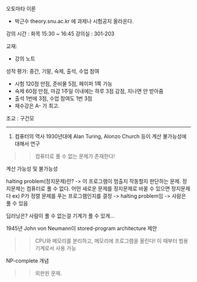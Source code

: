 오토마타 이론
- 박근수
theory.snu.ac.kr 에 과제나 시험공지 올라온다.

강의 시간 : 화목 15:30 ~ 16:45
강의실 : 301-203

교재:
- 강의 노트

성적 평가: 중간, 기말, 숙제, 출석, 수업 참여

- 시험 120점 만점, 준비물 5점, 페이퍼 1쪽 가능
- 숙제 60점 만점, 마감 1주일 이내에는 하루 3점 감점, 지나면 안 받아줌
- 출석 1번에 3점, 수업 참여도 1번 3점
- 재수강은 A- 가 최고.

조교 : 구건모

------------

1. 컴퓨터의 역사
1930년대에 Alan Turing, Alonzo Church 등이 계산 불가능성에 대해서 연구
>> 컴퓨터로 풀 수 없는 문제가 존재한다!

계산 가능성 및 불가능성

halting problem(정지문제)란? -> 이 프로그램이 멈출지 작동할지 판단하는 문제.
정지문제는 컴퓨터로 풀 수 없다.
어떤 새로운 문제를 정지문제로 바꿀 수 있으면 정지문제다
ex) P가 정렬 문제를 푸는 프로그램인지를 결정 -> halting problem임
                                        -> 사람은 풀 수 있음

딥러닝은? 사람이 풀 수 없는걸 기계가 풀 수 있게...

1945년 John von Neumann이 stored-program architecture 제안
>> CPU와 메모리를 분리하고, 메모리에 프로그램을 올린다!
이 때부터 범용 기계로서 사용 가능

NP-complete 개념
>> 외판원 문제.

